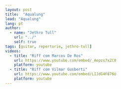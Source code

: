 ```yaml
---
layout: post
title:  "Aqualung"
lead: "Aqualung"
lang: pt
author:
  - name: "Jethro Tull"
    url: "../"
    self: true
tags: [guitar, repertorie, jethro-tull]
videos:
  - title: "Riff com Marcos De Ros"
    url: https://www.youtube.com/embed/_Aepzs7xZC0
    platform: youtube
  - title: "Riff com Vilmar Gusberti"
    url: https://www.youtube.com/embed/LIJdG4F876U
    platform: youtube
---
```


